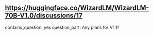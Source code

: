 ## https://huggingface.co/WizardLM/WizardLM-70B-V1.0/discussions/17

contains_question: yes
question_part: Any plans for V1.1?